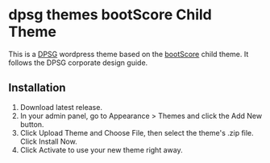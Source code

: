 # dpsg themes bootScore Child Theme

This is a [DPSG](https://dpsg.de/) wordpress theme based on the [bootScore](https://github.com/crftwrk/bootscore) child theme.
It follows the DPSG corporate design guide.

## Installation

1. Download latest release.
2. In your admin panel, go to Appearance > Themes and click the Add New button.
3. Click Upload Theme and Choose File, then select the theme's .zip file. Click Install Now.
4. Click Activate to use your new theme right away.
